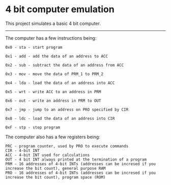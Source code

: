 # 4 bit computer emulation

This project simulates a basic 4 bit computer.

---
The computer has a few instructions being:
```
0x0 - sta - start program

0x1 - add - add the data of an address to ACC

0x2 - sub - subtract the data of an address from ACC

0x3 - mov - move the data of PRM_1 to PRM_2

0x4 - lda - load the data of an address into ACC

0x5 - wrt - write ACC to an address in PRM

0x6 - out - write an address in PRM to OUT

0x7 - jmp - jump to an address on PRO specified by CIR

0x8 - ldc - load the data of an address into CIR

0xF - stp - stop program
```
The computer also has a few registers being:

```
PRC - program counter, used by PRO to execute commands
CIR - 4-bit INT
ACC - 4-bit INT used for calculations
OUT - 4 bit INT always printed at the termination of a program
PRM - 16 addresses of 4-bit INTs (addresses can be incresed if you increase the bit count), general purpose RAM
PRO - 16 addresses of 4-bit INTs (addresses can be incresed if you increase the bit count), program space (ROM)
```